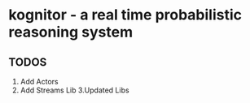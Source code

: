 # kognitor - a real time probabilistic reasoning system

## TODOS
1. Add Actors
2. Add Streams Lib
3.Updated Libs 


